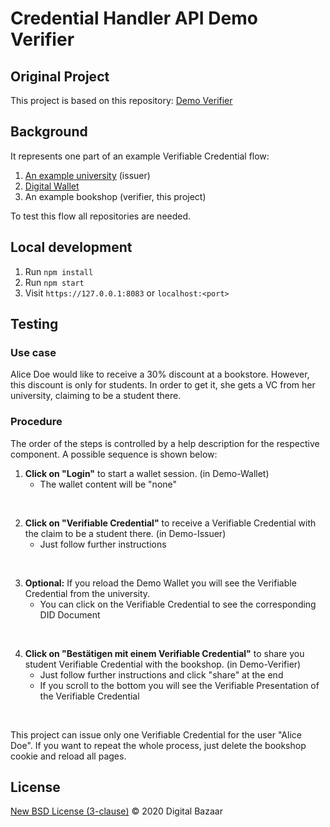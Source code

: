 # Credential Handler API Demo Verifier

## Original Project 

This project is based on this repository: [Demo Verifier](https://github.com/digitalbazaar/chapi-demo-verifier)


## Background

It represents one part of an example Verifiable Credential flow:

1. [An example university](https://github.com/VeronikaSedlackova/Demo-Issuer) (issuer)
2. [Digital Wallet](https://github.com/VeronikaSedlackova/Demo-Wallet)
3. An example bookshop (verifier, this project)

To test this flow all repositories are needed.

## Local development

1. Run `npm install`
2. Run `npm start`
3. Visit `https://127.0.0.1:8083` or `localhost:<port>`


## Testing

### Use case
Alice Doe would like to receive a 30% discount at a bookstore. However, this discount is only for students. In order to get it, she gets a VC from her university, claiming to be a student there.

### Procedure
The order of the steps is controlled by a help description for the respective component. A possible sequence is shown below:


1. **Click on "Login"** to start a wallet session. (in Demo-Wallet)
     * The wallet content will be "none"
<br>

2. **Click on "Verifiable Credential"** to receive a Verifiable Credential with the claim to be a student there. (in Demo-Issuer)
     * Just follow further instructions
<br>

3. **Optional:** If you reload the Demo Wallet you will see the Verifiable Credential from the university.
     * You can click on the Verifiable Credential to see the corresponding DID Document
<br>

4. **Click on "Bestätigen mit einem Verifiable Credential"** to share you student Verifiable Credential with the bookshop. (in Demo-Verifier)
     * Just follow further instructions and click "share" at the end
     * If you scroll to the bottom you will see the Verifiable Presentation of the Verifiable Credential
<br>

This project can issue only one Verifiable Credential for the user "Alice Doe". If you want to repeat the whole process, just delete the bookshop cookie and reload all pages.


## License

[New BSD License (3-clause)](LICENSE) © 2020 Digital Bazaar
